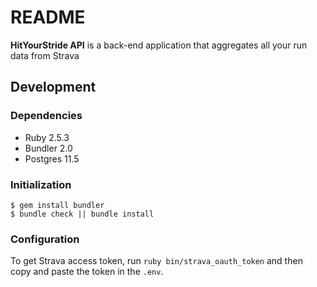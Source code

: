 # README

**HitYourStride API** is a back-end application that aggregates all your run data from Strava

## Development

### Dependencies

* Ruby 2.5.3
* Bundler 2.0
* Postgres 11.5

### Initialization

```shell
$ gem install bundler
$ bundle check || bundle install
```

### Configuration

To get Strava access token, run `ruby bin/strava_oauth_token` and then copy and paste the token in the `.env`.
